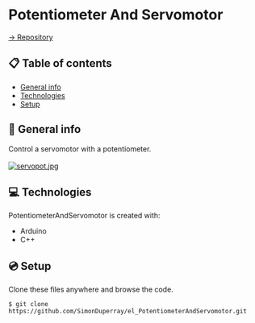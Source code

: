 # Potentiometer And Servomotor

[-> Repository](https://github.com/SimonDuperray/el_PotentiometerAndServomotor)

## :clipboard: Table of contents
* [General info](#general-info)
* [Technologies](#technologies)
* [Setup](#setup)

## :page_facing_up: General info
Control a servomotor with a potentiometer.<br><br>
[![servopot.jpg](https://i.postimg.cc/FsBqBfh0/servopot.jpg)](https://postimg.cc/HVbBJkcL)
	
## :computer: Technologies
PotentiometerAndServomotor is created with:
* Arduino
* C++
	
## :cd: Setup
Clone these files anywhere and browse the code.
```batch
$ git clone https://github.com/SimonDuperray/el_PotentiometerAndServomotor.git
```
